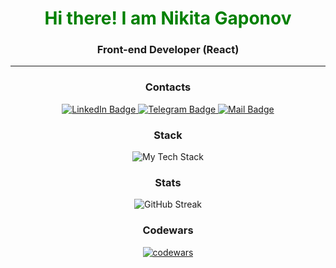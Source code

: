 <h1 align="center" style="color:green">Hi there! I am Nikita Gaponov</h1>
<h3 align="center">Front-end Developer (React)</h3>

<hr>

<div align="center">
  <h3 align="center">Contacts</h3>
  <a href="https://www.linkedin.com/in/nikita-gaponov/" target="_blank">
    <img src="https://img.shields.io/badge/LinkedIn-darkgreen?style=for-the-badge&logo=linkedin&logoColor=white" alt="LinkedIn Badge"/>
  </a>
  <a href="https://t.me/GaponovNikita" target="_blank">
    <img src="https://img.shields.io/badge/Telegram-darkgreen?style=for-the-badge&logo=telegram&logoColor=white" alt="Telegram Badge"/>
  </a>
  <a href="mailto:nikitagaponov@gmail.com" target="_blank">
    <img src="https://img.shields.io/badge/Mail-darkgreen?style=for-the-badge&logo=gmail&logoColor=white" alt="Mail Badge"/>
  </a>
</div>

<h3 align="center">Stack</h3>
<div align="center">

  ![My Tech Stack](https://github-readme-tech-stack.vercel.app/api/cards?align=center&width=700&titleAlign=center&fontWeight=normal&showBorder=false&lineHeight=10&lineCount=3&theme=github_dark&hideBg=true&hideTitle=true&line1=react,react,61DAFB;redux,redux,764ABC;typescript,typescript,3178C6;javascript,javascript,F7DF1E;axios,axios,5A29E4;&line2=html5,html5,E34F26;css3,css3,1572B6;sass,sass,CC6699;mui,mui,007FFF;storybook,storybook,FF4785;&line3=postman,postman,FF6C37;git,git,F05032;reactrouter,react%20router,CA4245;reacthookform,react%20hook%20form,EC5990;)

</div>



<h3 align="center">Stats</h3>
<div align="center">

  ![GitHub Streak](https://streak-stats.demolab.com/?user=NikCan&theme=github-dark)

</div>

<h3 align="center">Codewars</h3>
<div align="center">

  [![codewars](https://www.codewars.com/users/NikCan/badges/large)](https://www.codewars.com/users/NikCan)

</div>
